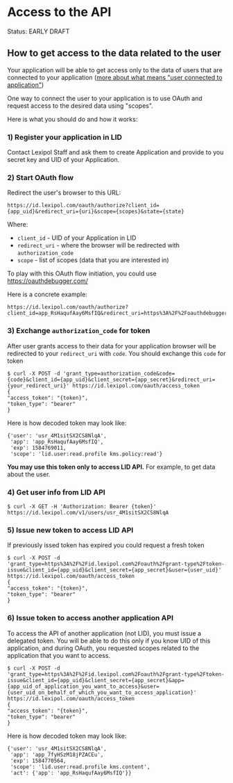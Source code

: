 # Access to the API
Status: EARLY DRAFT

## How to get access to the data related to the user
Your application will be able to get access only to the data of users that are
connected to your application
([more about what means "user connected to application"](/api/applications.md#api-access-and-permissions))

One way to connect the user to your application is to use OAuth and request access
to the desired data using "scopes".

Here is what you should do and how it works:

### 1) Register your application in LID
Contact Lexipol Staff and ask them to create Application and provide to you
secret key and UID of your Application.

### 2) Start OAuth flow
Redirect the user's browser to this URL:
```
https://id.lexipol.com/oauth/authorize?client_id={app_uid}&redirect_uri={uri}&scope={scopes}&state={state}
```
Where:
- `client_id` - UID of your Application in LID
- `redirect_uri` - where the browser will be redirected with `authorization_code`
- `scope` - list of scopes (data that you are interested in)

To play with this OAuth flow initiation, you could use https://oauthdebugger.com/

Here is a concrete example:
```
https://id.lexipol.com/oauth/authorize?client_id=app_RsHaqufAay6MsfIQ&redirect_uri=https%3A%2F%2Foauthdebugger.com%2Fdebug&scope=lid.user%3Aread.profile%20kms.policy:read&state=test
```

### 3) Exchange `authorization_code` for token
After user grants access to their data for your application browser will be
redirected to your `redirect_uri` with `code`. You should exchange this `code`
for token

```
$ curl -X POST -d 'grant_type=authorization_code&code={code}&client_id={app_uid}&client_secret={app_secret}&redirect_uri={your_redirect_uri}' https://id.lexipol.com/oauth/access_token
{
"access_token": "{token}",
"token_type": "bearer"
}
```
Here is how decoded token may look like:
```
{'user': 'usr_4M1sitSX2CS8NlqA',
 'app': 'app_RsHaqufAay6MsfIQ',
 'exp': 1584769011,
 'scope': 'lid.user:read.profile kms.policy:read'}
```

**You may use this token only to access LID API.** For example, to get data about
the user.

### 4) Get user info from LID API
```
$ curl -X GET -H 'Authorization: Bearer {token}' https://id.lexipol.com/v1/users/usr_4M1sitSX2CS8NlqA
```

### 5) Issue new token to access LID API
If previously issed token has expired you could request a fresh token
```
$ curl -X POST -d 'grant_type=https%3A%2F%2Fid.lexipol.com%2Foauth%2Fgrant-type%2Ftoken-issue&client_id={app_uid}&client_secret={app_secret}&user={user_uid}' https://id.lexipol.com/oauth/access_token
{
"access_token": "{token}",
"token_type": "bearer"
}
```

### 6) Issue token to access another application API
To access the API of another application (not LID), you must issue a delegated token.
You will be able to do this only if you know UID of this application, and
during OAuth, you requested scopes related to the application that you 
want to access.

```
$ curl -X POST -d 'grant_type=https%3A%2F%2Fid.lexipol.com%2Foauth%2Fgrant-type%2Ftoken-issue&client_id={app_uid}&client_secret={app_secret}&app={app_uid_of_application_you_want_to_access}&user={user_uid_on_behalf_of_which_you_want_to_access_application}' https://id.lexipol.com/oauth/access_token
{
"access_token": "{token}",
"token_type": "bearer"
}
```
Here is how decoded token may look like:
```
{'user': 'usr_4M1sitSX2CS8NlqA',
 'app': 'app_7fyHSzM18jPZACEu',
 'exp': 1584770564,
 'scope': 'lid.user:read.profile kms.content',
 'act': {'app': 'app_RsHaqufAay6MsfIQ'}}
```


